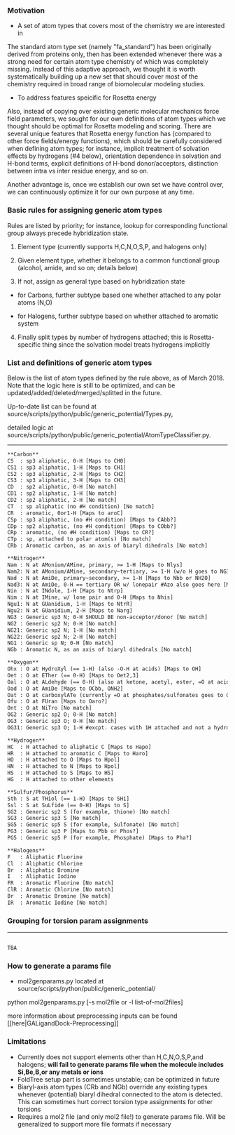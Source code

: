 ### Motivation
* A set of atom types that covers most of the chemistry we are interested in

The standard atom type set (namely "fa_standard") has been originally derived from proteins only, then has been extended whenever there was a strong need for certain atom type chemistry of which was completely missing. Instead of this adaptive approach, we thought it is worth systematically building up a new set that should cover most of the chemistry required in broad range of biomolecular modeling studies.

* To address features speicific for Rosetta energy

Also, instead of copying over existing generic molecular mechanics force field parameters, we sought for our own definitions of atom types which we thought should be optimal for Rosetta modeling and scoring. There are several unique features that Rosetta energy function has (compared to other force fields/energy functions), which should be carefully considered when defining atom types; for instance, implicit treatment of solvation effects by hydrogens (#4 below), orientation dependence in solvation and H-bond terms, explicit definitions of H-bond donor/acceptors, distinction between intra vs inter residue energy, and so on. 

Another advantage is, once we establish our own set we have control over, we can continuously optimize it for our own purpose at any time.

### Basic rules for assigning generic atom types
Rules are listed by priority; for instance, lookup for corresponding functional group always precede hybridization state. 

1) Element type (currently supports H,C,N,O,S,P, and halogens only)

2) Given element type, whether it belongs to a common functional group (alcohol, amide, and so on; details below)

3) If not, assign as general type based on hybridization state

- for Carbons, further subtype based one whether attached to any polar atoms (N,O)

- for Halogens, further subtype based on whether attached to aromatic system

4) Finally split types by number of hydrogens attached; this is Rosetta-specific thing since the solvation model treats hydrogens implicitly

### List and definitions of generic atom types
Below is the list of atom types defined by the rule above, as of March 2018. Note that the logic here is still to be optimized, and can be updated/added/deleted/merged/splitted in the future.

Up-to-date list can be found at source/scripts/python/public/generic_potential/Types.py,

detailed logic at source/scripts/python/public/generic_potential/AtomTypeClassifier.py.

-------------------------------------

```html
**Carbon**
CS  : sp3 aliphatic, 0-H [Maps to CH0] 
CS1 : sp3 aliphatic, 1-H [Maps to CH1]
CS2 : sp3 aliphatic, 2-H [Maps to CH2]
CS3 : sp3 aliphatic, 3-H [Maps to CH3]
CD  : sp2 aliphatic, 0-H [No match]
CD1 : sp2 aliphatic, 1-H [No match]
CD2 : sp2 aliphatic, 2-H [No match]
CT  : sp aliphatic (no #H condition) [No match]
CR  : aromatic, 0or1-H [Maps to aroC]
CSp : sp3 aliphatic, (no #H condition) [Maps to CAbb?] 
CDp : sp2 aliphatic, (no #H condition) [Maps to CObb?] 
CRp : aromatic, (no #H condition) [Maps to CR?] 
CTp : sp, attached to polar atom(s) [No match] 
CRb : Aromatic carbon, as an axis of biaryl dihedrals [No match] 

**Nitrogen**
Nam : N at AMonium/AMine, primary, >= 1-H [Maps to Nlys] 
Nam2: N at AMonium/AMine, secondary~tertiary, >= 1-H (w/o H goes to NG3) [No match] 
Nad : N at AmiDe, primary~secondary, >= 1-H [Maps to Nbb or NH2O] 
Nad3: N at AmiDe, 0-H == tertiary OR w/ lonepair #Azo also goes here [Maps to Npro] 
Nin : N at INdole, 1-H [Maps to Ntrp] 
Nim : N at IMine, w/ lone pair and 0-H [Maps to Nhis]
Ngu1: N at GUanidium, 1-H [Maps to NtrR]
Ngu2: N at GUanidium, 2-H [Maps to Narg]
NG3 : Generic sp3 N; 0-H SHOULD BE non-acceptor/donor [No match]
NG2 : Generic sp2 N; 0-H [No match]
NG21: Generic sp2 N; 1-H [No match]
NG22: Generic sp2 N; 2-H [No match]
NG1 : Generic sp N; 0-H [No match]
NGb : Aromatic N, as an axis of biaryl dihedrals [No match]

**Oxygen**
Ohx : O at HydroXyl (== 1-H) (also -O-H at acids) [Maps to OH]
Oet : O at ETher (== 0-H) [Maps to Oet2,3]
Oal : O at ALdehyde (== 0-H) (also at ketone, acetyl, ester, =O at acids) [No match]
Oad : O at AmiDe [Maps to OCbb, ONH2]
Oat : O at carboxylATe (currently =O at phosphates/sulfonates goes to Oal)
Ofu : O at FUran [Maps to Oaro?]
Ont : O at NiTro [No match]
OG2 : Generic sp2 O; 0-H [No match]
OG3 : Generic sp3 O; 0-H [No match]
OG31: Generic sp3 O; 1-H #excpt. cases with 1H attached and not a hydroxyl [No match]

**Hydrogen**
HC  : H attached to aliphatic C [Maps to Hapo]
HR  : H attached to aromatic C [Maps to Haro]
HO  : H attached to O [Maps to Hpol]
HN  : H attached to N [Maps to Hpol]
HS  : H attached to S [Maps to HS]
HG  : H attached to other elements

**Sulfur/Phosphorus**
Sth : S at THiol (== 1-H) [Maps to SH1]
Ssl : S at SuLfide (== 0-H) [Maps to S]
SG2 : Generic sp2 S (for example, thione) [No match]
SG3 : Generic sp3 S [No match]
SG5 : Generic sp5 S (for example, Sulfonate) [No match]
PG3 : Generic sp3 P [Maps to Pbb or Phos?]
PG5 : Generic sp5 P (for example, Phosphate) [Maps to Pha?]

**Halogens**
F   : Aliphatic Fluorine
Cl  : Aliphatic Chlorine
Br  : Aliphatic Bromine
I   : Aliphatic Iodine
FR  : Aromatic Fluorine [No match]
ClR : Aromatic Chlorine [No match]
Br  : Aromatic Bromine [No match]
IR  : Aromatic Iodine [No match]

```

### Grouping for torsion param assignments
-------------------------------------

```html

TBA

```

### How to generate a params file
* mol2genparams.py
located at source/scripts/python/public/generic_potential/

python mol2genparams.py [-s mol2file or -l list-of-mol2files]

more information about preprocessing inputs can be found [[here|GALigandDock-Preprocessing]]

### Limitations
- Currently does not support elements other than H,C,N,O,S,P,and halogens; **will fail to generate params file when the molecule includes Si,Be,B,or any metals or ions**
- FoldTree setup part is sometimes unstable; can be optimized in future
- Biaryl-axis atom types (CRb and NGb) override any existing types whenever (potential) biaryl dihedral connected to the atom is detected. This can sometimes hurt correct torsion type assignments for other torsions
- Requires a mol2 file (and only mol2 file!) to generate params file. Will be generalized to support more file formats if necessary


